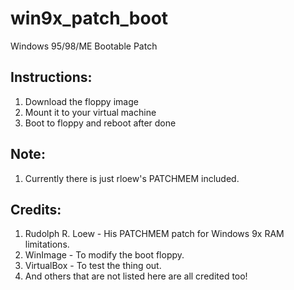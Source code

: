 # win9x_patch_boot
Windows 95/98/ME Bootable Patch

## Instructions:
1) Download the floppy image
2) Mount it to your virtual machine
3) Boot to floppy and reboot after done

## Note:
1) Currently there is just rloew's PATCHMEM included.

## Credits:
1) Rudolph R. Loew - His PATCHMEM patch for Windows 9x RAM limitations.
2) WinImage - To modify the boot floppy.
3) VirtualBox - To test the thing out.
4) And others that are not listed here are all credited too!

